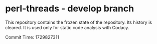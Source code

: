 # perl-threads - develop branch

This repository contains the frozen state of the repository.
Its history is cleared. It is used only for static code
analysis with Codacy.

Commit Time: 1729827311
